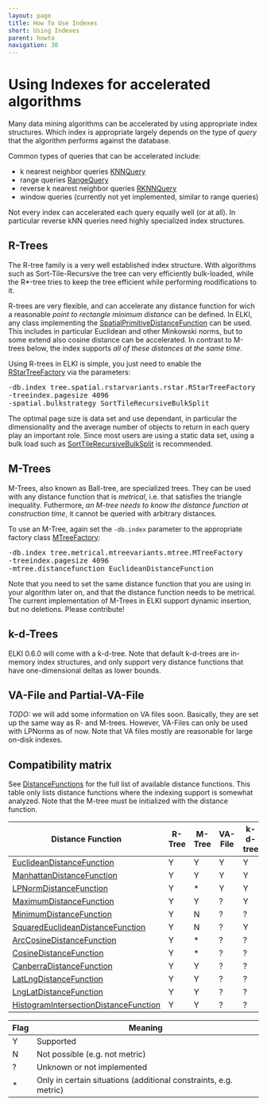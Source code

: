 ```yaml
---
layout: page
title: How To Use Indexes
short: Using Indexes
parent: howto
navigation: 30
---
```



Using Indexes for accelerated algorithms
========================================

Many data mining algorithms can be accelerated by using appropriate index structures. Which index is appropriate largely depends on the type of *query* that the algorithm performs against the database.

Common types of queries that can be accelerated include:

- k nearest neighbor queries [KNNQuery](/releases/release0.7.5/javadoc/de/lmu/ifi/dbs/elki/database/query/knn/KNNQuery.html)
- range queries [RangeQuery](/releases/release0.7.5/javadoc/de/lmu/ifi/dbs/elki/database/query/range/RangeQuery.html)
- reverse k nearest neighbor queries [RKNNQuery](/releases/release0.7.5/javadoc/de/lmu/ifi/dbs/elki/database/query/rknn/RKNNQuery.html)
- window queries (currently not yet implemented, similar to range queries)

Not every index can accelerated each query equally well (or at all). In particular reverse kNN queries need highly specialized index structures.

R-Trees
-------

The R-tree family is a very well established index structure. With algorithms such as Sort-Tile-Recursive the tree can very efficiently bulk-loaded, while the R\*-tree tries to keep the tree efficient while performing modifications to it.

R-trees are very flexible, and can accelerate any distance function for wich a reasonable *point to rectangle minimum distance* can be defined. In ELKI, any class implementing the [SpatialPrimitiveDistanceFunction](/releases/release0.7.5/javadoc/de/lmu/ifi/dbs/elki/distance/distancefunction/SpatialPrimitiveDistanceFunction.html) can be used. This includes in particular Euclidean and other Minkowski norms, but to some extend also cosine distance can be accelerated. In contrast to M-trees below, the index supports *all of these distances at the same time*.

Using R-trees in ELKI is simple, you just need to enable the [RStarTreeFactory](/releases/release0.7.5/javadoc/de/lmu/ifi/dbs/elki/index/tree/spatial/rstarvariants/rstar/RStarTreeFactory.html) via the parameters:

<pre>
-db.index tree.spatial.rstarvariants.rstar.RStarTreeFactory
-treeindex.pagesize 4096
-spatial.bulkstrategy SortTileRecursiveBulkSplit
</pre>

The optimal page size is data set and use dependant, in particular the dimensionality and the average number of objects to return in each query play an important role. Since most users are using a static data set, using a bulk load such as [SortTileRecursiveBulkSplit](/releases/release0.7.5/javadoc/de/lmu/ifi/dbs/elki/index/tree/spatial/rstarvariants/strategies/bulk/SortTileRecursiveBulkSplit.html) is recommended.

M-Trees
-------

M-Trees, also known as Ball-tree, are specialized trees. They can be used with any distance function that is *metrical*, i.e. that satisfies the triangle inequality. Futhermore, *an M-tree needs to know the distance function at construction time*, it cannot be queried with arbitrary distances.

To use an M-Tree, again set the `-db.index` parameter to the appropriate factory class [MTreeFactory](/releases/release0.7.5/javadoc/de/lmu/ifi/dbs/elki/index/tree/metrical/mtreevariants/mtree/MTreeFactory.html):

<pre>
-db.index tree.metrical.mtreevariants.mtree.MTreeFactory
-treeindex.pagesize 4096
-mtree.distancefunction EuclideanDistanceFunction
</pre>

Note that you need to set the same distance function that you are using in your algorithm later on, and that the distance function needs to be metrical. The current implementation of M-Trees in ELKI support dynamic insertion, but no deletions. Please contribute!

k-d-Trees
---------

ELKI 0.6.0 will come with a k-d-tree. Note that default k-d-trees are in-memory index structures, and only support very distance functions that have one-dimensional deltas as lower bounds.

VA-File and Partial-VA-File
---------------------------

*TODO:* we will add some information on VA files soon. Basically, they are set up the same way as R- and M-trees. However, VA-Files can only be used with LPNorms as of now. Note that VA files mostly are reasonable for large on-disk indexes.

Compatibility matrix
--------------------

See [DistanceFunctions](/algorithms/distances) for the full list of available distance functions. This table only lists distance functions where the indexing support is somewhat analyzed. Note that the M-tree must be initialized with the distance function.

| Distance Function                                                                                                                                                           | R-Tree | M-Tree | VA-File | k-d-tree | LSH |
|--------------------------------------------------------------------------------------------------------------------------------------------------------------------------------|-----------|-----------|--|--|--|
|[EuclideanDistanceFunction](/releases/release0.7.5/javadoc/de/lmu/ifi/dbs/elki/distance/distancefunction/minkowski/EuclideanDistanceFunction.html) | Y | Y | Y | Y | Y |
|[ManhattanDistanceFunction](/releases/release0.7.5/javadoc/de/lmu/ifi/dbs/elki/distance/distancefunction/minkowski/ManhattanDistanceFunction.html)| Y | Y | Y | Y | Y |
|[LPNormDistanceFunction](/releases/release0.7.5/javadoc/de/lmu/ifi/dbs/elki/distance/distancefunction/minkowski/LPNormDistanceFunction.html)| Y | \* | Y | Y | \* |
|[MaximumDistanceFunction](/releases/release0.7.5/javadoc/de/lmu/ifi/dbs/elki/distance/distancefunction/minkowski/MaximumDistanceFunction.html)| Y | Y | ? | Y | ? |
|[MinimumDistanceFunction](/releases/release0.7.5/javadoc/de/lmu/ifi/dbs/elki/distance/distancefunction/minkowski/MinimumDistanceFunction.html)| Y | N | ? | ? | ? |
|[SquaredEuclideanDistanceFunction](/releases/release0.7.5/javadoc/de/lmu/ifi/dbs/elki/distance/distancefunction/minkowski/SquaredEuclideanDistanceFunction.html)| Y | N | ? | Y | ? |
|[ArcCosineDistanceFunction](/releases/release0.7.5/javadoc/de/lmu/ifi/dbs/elki/distance/distancefunction/ArcCosineDistanceFunction.html)| Y | \* | ? | ? | ? |
|[CosineDistanceFunction](/releases/release0.7.5/javadoc/de/lmu/ifi/dbs/elki/distance/distancefunction/CosineDistanceFunction.html)| Y | \* | ? | ? | ? |
|[CanberraDistanceFunction](/releases/release0.7.5/javadoc/de/lmu/ifi/dbs/elki/distance/distancefunction/CanberraDistanceFunction.html)| Y | Y | ? | ? | ? |
|[LatLngDistanceFunction](/releases/release0.7.5/javadoc/de/lmu/ifi/dbs/elki/distance/distancefunction/geo/LatLngDistanceFunction.html)| Y | Y | ? | ? | ? |
|[LngLatDistanceFunction](/releases/release0.7.5/javadoc/de/lmu/ifi/dbs/elki/distance/distancefunction/geo/LngLatDistanceFunction.html)| Y | Y | ? | ? | ? |
|[HistogramIntersectionDistanceFunction](/releases/release0.7.5/javadoc/de/lmu/ifi/dbs/elki/distance/distancefunction/colorhistogram/HistogramIntersectionDistanceFunction.html)| Y | Y | ? | ? | ? |

| Flag| Meaning|
|-----|--------|
| Y | Supported |
| N | Not possible (e.g. not metric) |
| ? | Unknown or not implemented |
| \* | Only in certain situations (additional constraints, e.g. metric) |
